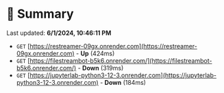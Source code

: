 # 📖 Summary
Last updated: **6/1/2024, 10:46:11 PM**

- `GET` [https://restreamer-09gx.onrender.com](https://restreamer-09gx.onrender.com) - **Up** (424ms)
- `GET` [https://filestreambot-b5k6.onrender.com/](https://filestreambot-b5k6.onrender.com/) - **Down** (319ms)
- `GET` [https://jupyterlab-python3-12-3.onrender.com](https://jupyterlab-python3-12-3.onrender.com) - **Down** (184ms)

